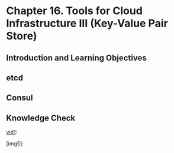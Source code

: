 # Chapter 16. Tools for Cloud Infrastructure III (Key-Value Pair Store)


## Introduction and Learning Objectives




## etcd




## Consul




## Knowledge Check





[vid1]: 
[vid1]: 
[vid1]: 
[vid1]: 
[vid1]: 

[img1]: 
[img2]: 
[img3]: 
[img4]: 
[img5]: 

